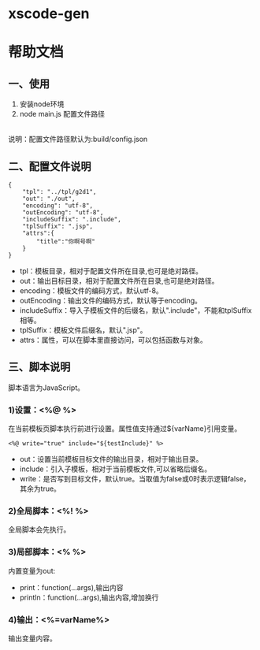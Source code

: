 # xscode-gen

# 帮助文档

## 一、使用
1. 安装node环境
2. node main.js 配置文件路径
<br>
说明：配置文件路径默认为:build/config.json

## 二、配置文件说明
```
{
	"tpl": "../tpl/g2d1",
	"out": "./out",
	"encoding": "utf-8",
	"outEncoding": "utf-8",
	"includeSuffix": ".include",
	"tplSuffix": ".jsp",
	"attrs":{
		"title":"你啊号啊"
	}
}
```
- tpl：模板目录，相对于配置文件所在目录,也可是绝对路径。
- out：输出目标目录，相对于配置文件所在目录,也可是绝对路径。
- encoding：模板文件的编码方式，默认utf-8。
- outEncoding：输出文件的编码方式，默认等于encoding。
- includeSuffix：导入子模板文件的后缀名，默认".include"，不能和tplSuffix相等。
- tplSuffix：模板文件后缀名，默认".jsp"。
- attrs：属性，可以在脚本里直接访问，可以包括函数与对象。

## 三、脚本说明
脚本语言为JavaScript。

### 1)设置：<%@ %>
在当前模板页脚本执行前进行设置。属性值支持通过${varName}引用变量。
```
<%@ write="true" include="${testInclude}" %>
```
- out：设置当前模板目标文件的输出目录，相对于输出目录。
- include：引入子模板，相对于当前模板文件,可以省略后缀名。
- write：是否写到目标文件，默认true。当取值为false或0时表示逻辑false，其余为true。

### 2)全局脚本：<%! %> 
全局脚本会先执行。

### 3)局部脚本：<% %>
内置变量为out:
- print：function(...args),输出内容
- println：function(...args),输出内容,增加换行

### 4)输出：<%=varName%>
输出变量内容。
